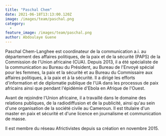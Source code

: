 ```yaml
---
title: "Paschal Chem"
date: 2021-06-18T13:13:00.120Z
image: /images/team/paschal.png
category:
  - 
feature_image: /images/team/paschal.png
author: Abdoulaye Guene
---
```

Paschal Chem-Langhee est coordinateur de la communication a.i. au département des affaires politiques, de la paix et de la sécurité (PAPS) de la Commission de l'Union africaine (CUA). Depuis 2013, il a été spécialiste de la communication au Bureau du Président, au Bureau de l'Envoyé spécial pour les femmes, la paix et la sécurité et au Bureau du Commissaire aux affaires politiques, à la paix et à la sécurité. Il a dirigé les efforts d'information et de diplomatie publique de l'UA dans les processus de paix africains ainsi que pendant l'épidémie d'Ebola en Afrique de l'Ouest.

Avant de rejoindre l'Union africaine, il a travaillé dans le domaine des relations publiques, de la radiodiffusion et de la publicité, ainsi qu'au sein d'une organisation de la société civile au Cameroun. Il est titulaire d'un master en paix et sécurité et d'une licence en journalisme et communication de masse. 

Il est membre du réseau Africtivistes depuis sa création en novembre 2015.
